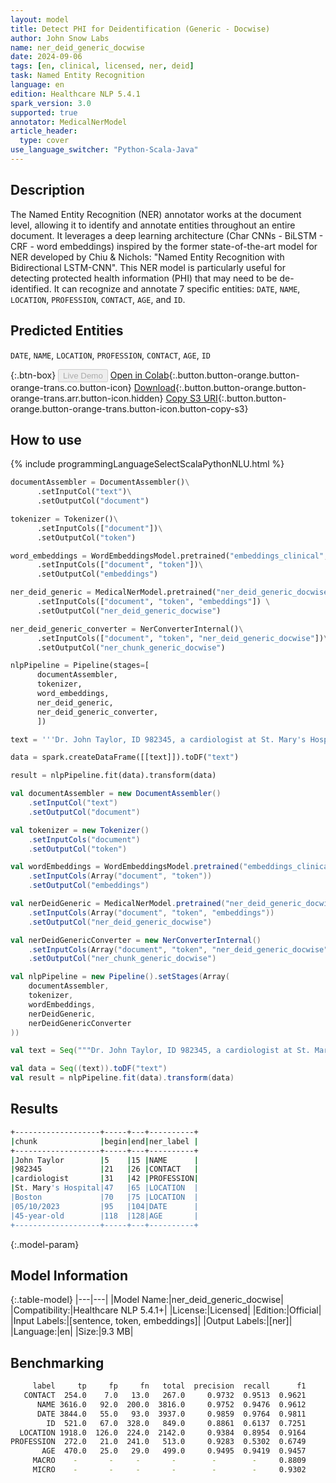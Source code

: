 ```yaml
---
layout: model
title: Detect PHI for Deidentification (Generic - Docwise)
author: John Snow Labs
name: ner_deid_generic_docwise
date: 2024-09-06
tags: [en, clinical, licensed, ner, deid]
task: Named Entity Recognition
language: en
edition: Healthcare NLP 5.4.1
spark_version: 3.0
supported: true
annotator: MedicalNerModel
article_header:
  type: cover
use_language_switcher: "Python-Scala-Java"
---
```


## Description

The Named Entity Recognition (NER) annotator works at the document level, allowing it to identify and annotate entities throughout an entire document. It leverages a deep learning architecture (Char CNNs - BiLSTM - CRF - word embeddings) inspired by the former state-of-the-art model for NER developed by Chiu & Nichols: "Named Entity Recognition with Bidirectional LSTM-CNN". This NER model is particularly useful for detecting protected health information (PHI) that may need to be de-identified. It can recognize and annotate 7 specific entities: `DATE`, `NAME`, `LOCATION`, `PROFESSION`, `CONTACT`, `AGE`, and `ID`.

## Predicted Entities

`DATE`, `NAME`, `LOCATION`, `PROFESSION`, `CONTACT`, `AGE`, `ID`

{:.btn-box}
<button class="button button-orange" disabled>Live Demo</button>
[Open in Colab](https://colab.research.google.com/github/JohnSnowLabs/spark-nlp-workshop/blob/master/healthcare-nlp/01.0.Clinical_Named_Entity_Recognition_Model.ipynb){:.button.button-orange.button-orange-trans.co.button-icon}
[Download](https://s3.amazonaws.com/auxdata.johnsnowlabs.com/clinical/models/ner_deid_generic_docwise_en_5.4.1_3.0_1725651582098.zip){:.button.button-orange.button-orange-trans.arr.button-icon.hidden}
[Copy S3 URI](s3://auxdata.johnsnowlabs.com/clinical/models/ner_deid_generic_docwise_en_5.4.1_3.0_1725651582098.zip){:.button.button-orange.button-orange-trans.button-icon.button-copy-s3}

## How to use



<div class="tabs-box" markdown="1">
{% include programmingLanguageSelectScalaPythonNLU.html %}
  
```python
documentAssembler = DocumentAssembler()\
      .setInputCol("text")\
      .setOutputCol("document")

tokenizer = Tokenizer()\
      .setInputCols(["document"])\
      .setOutputCol("token")

word_embeddings = WordEmbeddingsModel.pretrained("embeddings_clinical", "en", "clinical/models") \
      .setInputCols(["document", "token"])\
      .setOutputCol("embeddings")

ner_deid_generic = MedicalNerModel.pretrained("ner_deid_generic_docwise", "en", "clinical/models")  \
      .setInputCols(["document", "token", "embeddings"]) \
      .setOutputCol("ner_deid_generic_docwise")

ner_deid_generic_converter = NerConverterInternal()\
      .setInputCols(["document", "token", "ner_deid_generic_docwise"])\
      .setOutputCol("ner_chunk_generic_docwise")

nlpPipeline = Pipeline(stages=[
      documentAssembler,
      tokenizer,
      word_embeddings,
      ner_deid_generic,
      ner_deid_generic_converter,
      ])

text = '''Dr. John Taylor, ID 982345, a cardiologist at St. Mary's Hospital in Boston, was contacted on 05/10/2023 regarding a 45-year-old male patient.'''

data = spark.createDataFrame([[text]]).toDF("text")

result = nlpPipeline.fit(data).transform(data)
```
```scala
val documentAssembler = new DocumentAssembler()
    .setInputCol("text")
    .setOutputCol("document")

val tokenizer = new Tokenizer()
    .setInputCols("document")
    .setOutputCol("token")

val wordEmbeddings = WordEmbeddingsModel.pretrained("embeddings_clinical", "en", "clinical/models")
    .setInputCols(Array("document", "token"))
    .setOutputCol("embeddings")

val nerDeidGeneric = MedicalNerModel.pretrained("ner_deid_generic_docwise", "en", "clinical/models")
    .setInputCols(Array("document", "token", "embeddings"))
    .setOutputCol("ner_deid_generic_docwise")

val nerDeidGenericConverter = new NerConverterInternal()
    .setInputCols(Array("document", "token", "ner_deid_generic_docwise"))
    .setOutputCol("ner_chunk_generic_docwise")

val nlpPipeline = new Pipeline().setStages(Array(
    documentAssembler,
    tokenizer,
    wordEmbeddings,
    nerDeidGeneric,
    nerDeidGenericConverter
))

val text = Seq("""Dr. John Taylor, ID 982345, a cardiologist at St. Mary's Hospital in Boston, was contacted on 05/10/2023 regarding a 45-year-old male patient.""").toDF("text")

val data = Seq((text)).toDF("text")
val result = nlpPipeline.fit(data).transform(data)

```
</div>

## Results

```bash
+-------------------+-----+---+----------+
|chunk              |begin|end|ner_label |
+-------------------+-----+---+----------+
|John Taylor        |5    |15 |NAME      |
|982345             |21   |26 |CONTACT   |
|cardiologist       |31   |42 |PROFESSION|
|St. Mary's Hospital|47   |65 |LOCATION  |
|Boston             |70   |75 |LOCATION  |
|05/10/2023         |95   |104|DATE      |
|45-year-old        |118  |128|AGE       |
+-------------------+-----+---+----------+
```

{:.model-param}
## Model Information

{:.table-model}
|---|---|
|Model Name:|ner_deid_generic_docwise|
|Compatibility:|Healthcare NLP 5.4.1+|
|License:|Licensed|
|Edition:|Official|
|Input Labels:|[sentence, token, embeddings]|
|Output Labels:|[ner]|
|Language:|en|
|Size:|9.3 MB|

## Benchmarking

```bash
     label     tp     fp     fn   total  precision  recall      f1
   CONTACT  254.0    7.0   13.0   267.0     0.9732  0.9513  0.9621
      NAME 3616.0   92.0  200.0  3816.0     0.9752  0.9476  0.9612
      DATE 3844.0   55.0   93.0  3937.0     0.9859  0.9764  0.9811
        ID  521.0   67.0  328.0   849.0     0.8861  0.6137  0.7251
  LOCATION 1918.0  126.0  224.0  2142.0     0.9384  0.8954  0.9164
PROFESSION  272.0   21.0  241.0   513.0     0.9283  0.5302  0.6749
       AGE  470.0   25.0   29.0   499.0     0.9495  0.9419  0.9457
     MACRO    -       -     -       -        -        -     0.8809
     MICRO    -       -     -       -        -        -     0.9302
```
